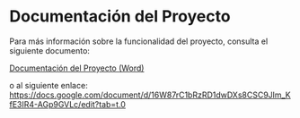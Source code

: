 # Documentación del Proyecto

Para más información sobre la funcionalidad del proyecto, consulta el siguiente documento:

[Documentación del Proyecto (Word)](docs/EjemploSOLID-L-ShippingStrategy.docx)

o al siguiente enlace:
https://docs.google.com/document/d/16W87rC1bRzRD1dwDXs8CSC9Jlm_KfE3IR4-AGp9GVLc/edit?tab=t.0


